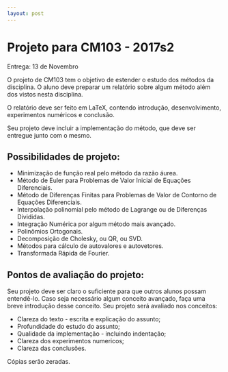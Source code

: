 ```yaml
---
layout: post
---
```

# Projeto para CM103 - 2017s2

Entrega: 13 de Novembro

O projeto de CM103 tem o objetivo de estender o estudo dos métodos da
disciplina.
O aluno deve preparar um relatório sobre algum método além dos vistos nesta
disciplina.

O relatório deve ser feito em LaTeX, contendo introdução, desenvolvimento,
experimentos numéricos e conclusão.

Seu projeto deve incluir a implementação do método, que deve ser entregue junto
com o mesmo.

## Possibilidades de projeto:

- Minimização de função real pelo método da razão áurea.
- Método de Euler para Problemas de Valor Inicial de Equações Diferenciais.
- Método de Diferenças Finitas para Problemas de Valor de Contorno de Equações
  Diferenciais.
- Interpolação polinomial pelo método de Lagrange ou de Diferenças Divididas.
- Integração Numérica por algum método mais avançado.
- Polinômios Ortogonais.
- Decomposição de Cholesky, ou QR, ou SVD.
- Métodos para cálculo de autovalores e autovetores.
- Transformada Rápida de Fourier.

## Pontos de avaliação do projeto:

Seu projeto deve ser claro o suficiente para que outros alunos possam
entendê-lo.
Caso seja necessário algum conceito avançado, faça uma breve introdução desse
conceito.
Seu projeto será avaliado nos conceitos:

- Clareza do texto - escrita e explicação do assunto;
- Profundidade do estudo do assunto;
- Qualidade da implementação - incluindo indentação;
- Clareza dos experimentos numericos;
- Clareza das conclusões.

Cópias serão zeradas.
